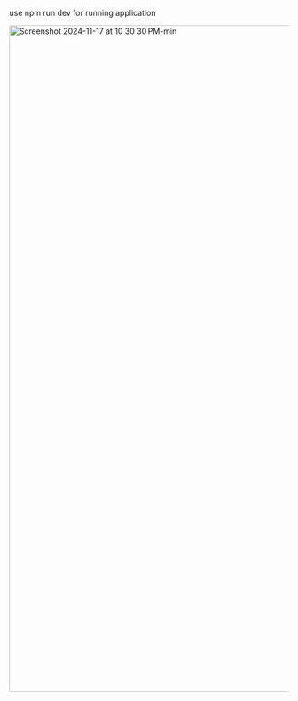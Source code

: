 use npm run dev for running application





<img width="1199" alt="Screenshot 2024-11-17 at 10 30 30 PM-min" src="https://github.com/user-attachments/assets/0f933adb-8bc6-49e7-a197-f71a53335117">
